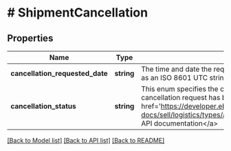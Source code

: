# # ShipmentCancellation

## Properties

Name | Type | Description | Notes
------------ | ------------- | ------------- | -------------
**cancellation_requested_date** | **string** | The time and date the request was made to cancel the shipment, formatted as an ISO 8601 UTC string. | [optional]
**cancellation_status** | **string** | This enum specifies the current cancellation status of a shipment, if a cancellation request has been made. For implementation help, refer to &lt;a href&#x3D;&#39;https://developer.ebay.com/api-docs/sell/logistics/types/api:ShipmentCancellationStatusEnum&#39;&gt;eBay API documentation&lt;/a&gt; | [optional]

[[Back to Model list]](../../README.md#models) [[Back to API list]](../../README.md#endpoints) [[Back to README]](../../README.md)
